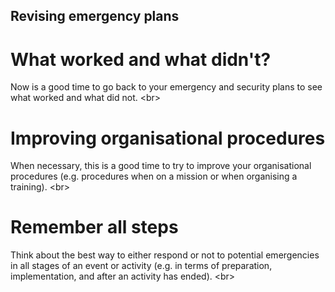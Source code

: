 
## Revising emergency plans

# What worked and what didn&#39;t?
Now is a good time to go back to your emergency and security plans to see what worked and what did not.
&lt;br&gt;
# Improving organisational procedures
When necessary, this is a good time to try to improve your organisational procedures (e.g. procedures when on a mission or when organising a training).
&lt;br&gt;
# Remember all steps
Think about the best way to either respond or not to potential emergencies in all stages of an event or activity (e.g. in terms of preparation, implementation, and after an activity has ended).
&lt;br&gt;
